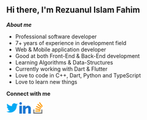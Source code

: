 ## Hi there, I'm Rezuanul Islam Fahim

***About me***

- Professional software developer
- 7+ years of experience in development field
- Web & Mobile application developer
- Good at both Front-End & Back-End development
- Learning Algorithms & Data-Structures
- Currently working with Dart & Flutter
- Love to code in C++, Dart, Python and TypeScript
- Love to learn new things

**Connect with me**

<a href="https://twitter.com/rezuanul_fahim" target="blank"><img align="center" src="./assets/twitter.svg" alt="rezuanul-islam-fahim" height="30" /></a>
<a href="https://www.linkedin.com/in/rezuanul-islam-fahim" target="blank"><img align="center" src="./assets/linkedin.svg" alt="rezuanul-islam-fahim" height="30" /></a>
<a href="https://stackoverflow.com/users/9407562/rezuanul-islam-fahim" target="blank"><img align="center" src="./assets/stack-overflow.svg" alt="rezuanul-islam-fahim" height="30" /></a>

<br/>
<br/>